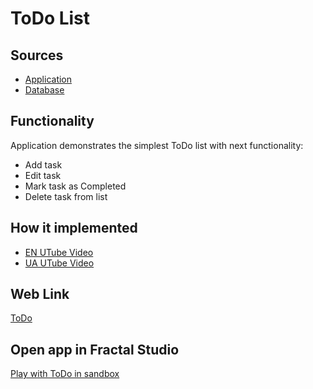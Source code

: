 # ToDo List

## Sources

- [Application](https://github.com/LearnFractal/FractalPlatform/tree/main/FractalPlatform.Examples/Applications/ToDo/ToDoApplication.cs)
- [Database](https://github.com/LearnFractal/FractalPlatform/tree/main/FractalPlatform.Examples/Databases/ToDo)

## Functionality

Application demonstrates the simplest ToDo list with next functionality:
- Add task
- Edit task
- Mark task as Completed
- Delete task from list

## How it implemented

- [EN UTube Video](https://fraplat.com/jupiter/UTube?tag=102)
- [UA UTube Video](https://fraplat.com/jupiter/UTube?tag=202)

## Web Link

[ToDo](https://fraplat.com/jupiter/ToDo)

## Open app in Fractal Studio

[Play with ToDo in sandbox](https://fraplat.com/mars/FractalStudio/?tag=ToDo+template)


